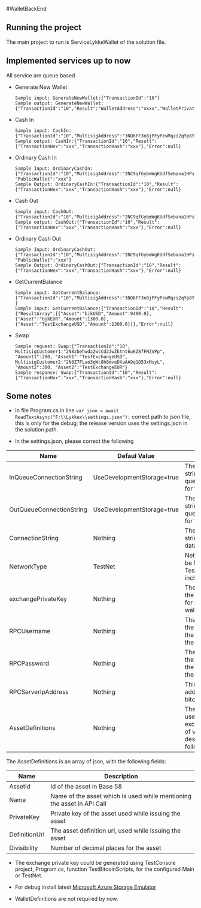 #WalletBackEnd



## Running the project

The main project to run is ServiceLykkeWallet of the solution file.

## Implemented services up to now

All service are queue based
 
*   Generate New Wallet

        Sample input: GenerateNewWallet:{"TransactionId":"10"}
        Sample output: GenerateNewWallet:{"TransactionId":"10","Result":"WalletAddress":"xxxx","WalletPrivateKey":"xxxx","MultiSigAddress":"xxx"},"Error":null}
   
*   Cash In

        Sample input: CashIn:{"TransactionId":"10","MultisigAddress":"3NQ6FF3n8jPFyPewMqzi2qYp8Y4p3UEz9B","Amount":5000,"Currency":"bjkUSD"}
        Sample output: CashIn:{"TransactionId":"10","Result":{"TransactionHex":"xxx","TransactionHash":"xxx"},"Error":null}

*   Ordinary Cash In

        Sample Input: OrdinaryCashIn:{"TransactionId":"10","MultisigAddress":"2NC9qfGybmWgKUdfSebana1HPsAUcXvMmpo","Amount":200,"Currency":"bjkUSD","PrivateKey":"xxx", "PublicWallet":"xxx"}
        Sample Output: OrdinaryCashIn:{"TransactionId":"10","Result":{"TransactionHex":"xxx","TransactionHash":"xxx"},"Error":null}

*   Cash Out

        Sample input: CashOut:{"TransactionId":"10","MultisigAddress":"2NC9qfGybmWgKUdfSebana1HPsAUcXvMmpo","Amount":200,"Currency":"bjkUSD","PrivateKey":"xxx"}
        Sample output: CashOut:{"TransactionId":"10","Result":{"TransactionHex":"xxx","TransactionHash":"xxx"},"Error":null}

*   Ordinary Cash Out

        Sample Input: OrdinaryCashOut:{"TransactionId":"10","MultisigAddress":"2NC9qfGybmWgKUdfSebana1HPsAUcXvMmpo","Amount":200,"Currency":"bjkUSD","PrivateKey":"xxx", "PublicWallet":"xxx"}
        Sample Output: OrdinaryCashOut:{"TransactionId":"10","Result":{"TransactionHex":"xxx","TransactionHash":"xxx"},"Error":null}

*   GetCurrentBalance

        Sample input: GetCurrentBalance:{"TransactionId":"10","MultisigAddress":"3NQ6FF3n8jPFyPewMqzi2qYp8Y4p3UEz9B" }
        Sample input: GetCurrentBalance:{"TransactionId":"10","Result":{"ResultArray":[{"Asset":"bjkUSD","Amount":9400.0},{"Asset":"bjkEUR","Amount":1300.0},{"Asset":"TestExchangeUSD","Amount":1300.0}]},"Error":null}

*   Swap

        Sample request: Swap:{"TransactionId":"10", MultisigCustomer1:"2N8zbehwdz2wcCd2JwZktnt6uKZ8fFMZVPp", "Amount1":200, "Asset1":"TestExchangeUSD", MultisigCustomer2:"2N8Z7FLao3qWc8h8mveDXaAA9q1Q53xMsyL", "Amount2":300, "Asset2":"TestExchangeEUR"}
        Sample response: Swap:{"TransactionId":"10","Result":{"TransactionHex":"xxx","TransactionHash":"xxx"},"Error":null}

## Some notes
*   In file Program.cs in line `var json = await ReadTextAsync("F:\\Lykkex\\settings.json");` correct path to json file, this is only for the debug; the release version uses the settings.json in the solution path.

*   In the settings.json, please correct the following

| Name | Defaul Value | Description |
|------|--------------|-------------|
|InQueueConnectionString|UseDevelopmentStorage=true|The connection string for the input queue, the default is for the emulator|
|OutQueueConnectionString|UseDevelopmentStorage=true|The connection string for the output queue, the default is for the emulator|
|ConnectionString|Nothing|The connection string to sqlite database|
|NetworkType|TestNet|Network type, can be Main and TestNet (TestNet is included for testing)|
|exchangePrivateKey|Nothing|The private key of the exchange used for creating multi sig wallets|
|RPCUsername|Nothing|The username for the server running the bitcoind, this is the rpc username|
|RPCPassword|Nothing|The password for the server running the bitcoind, this is the rpc password|
|RPCServerIpAddress|Nothing|This is the server address for the bitcoind rpc server|
|AssetDefinitions|Nothing|The array of assets used by the exchange,consisting of various fields described in the following table.|

The AssetDefinitions is an array of json, with the following fields:

| Name | Description |
|------|-------------|
|AssetId|Id of the asset in Base 58|
|Name|Name of the asset which is used while mentioning the asset in API Call|
|PrivateKey|Private key of the asset used while issuing the asset|
|DefinitionUrl|The asset definition url, used while issuing the asset|
|Divisibility|Number of decimal places for the asset|


*   The exchange private key could be generated using TestConsole project, Program.cs, function TestBitcoinScripts, for the configured Main or TestNet.

*   For debug install latest [Microsoft Azure Storage Emulator](http://download.microsoft.com/download/0/F/E/0FE64840-9806-4D3C-9C11-84B743162618/MicrosoftAzureStorageEmulator.msi)

*   WalletDefinitions are not required by now.

